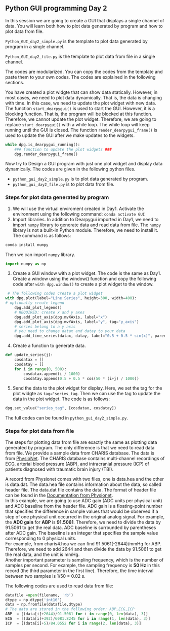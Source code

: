 ## Python GUI programming Day 2
In this session we are going to create a GUI that displays a single channel of data. You will learn both how to plot data generated by program and how to plot data from file.

`Python_GUI_day2_simple.py` is the template to plot data generated by program in a single channel.

`Python_GUI_day2_file.py` is the template to plot data from file in a single channel.

The codes are modularized. You can copy the codes from the template and paste them to your own codes. The codes are explained in the following sections.

You have created a plot widgte that can show data statically. However, in most cases, we need to plot data dynamically. That is, the data is changing with time. In this case, we need to update the plot widget with new data. The function ```start_dearpygui()``` is used to start the GUI. However, it is a blocking function. That is, the program will be blocked at this function. Therefore, we cannot update the plot widget. Therefore, we are going to replace ```start_dearpygui()``` with a while loop. The while loop will keep running until the GUI is closed. The function ```render_dearpygui_frame()``` is used to update the GUI after we make updates to the widgets. 
```python
while dpg.is_dearpygui_running():
    ### function to update the plot widgets ###
    dpg.render_dearpygui_frame()
```

Now try to Design a GUI program with just one plot widget and display data dynamically. The codes are given in the following python files.
* `python_gui_day2_simple.py` is to plot data generated by program.
* `python_gui_day2_file.py` is to plot data from file.


### Steps for plot data generated by program
1. We will use the virtual enviroment created in Day1. Activate the environment using the following command:
```conda activate GUI```
2. Import libraries. In addition to Dearpygui imported in Day1, we need to import ```numpy``` library to generate data and read data from file. The ```numpy``` library is not a built-in Python module. Therefore, we need to install it. The command is as follows:
```python
conda install numpy
```
Then we can import ```numpy``` library.
```python
import numpy as np
```

3. Create a GUI window with a plot widget. The code is the same as Day1. Create a window using the window() function and copy the following code after ```with dpg.window()``` to create a plot widget to the window.
```python
 # The following codes create a plot widget
with dpg.plot(label="Line Series", height=300, width=400):
# optionally create legend
    dpg.add_plot_legend()
    # REQUIRED: create x and y axes
    dpg.add_plot_axis(dpg.mvXAxis, label="x")
    dpg.add_plot_axis(dpg.mvYAxis, label="y", tag="y_axis")
    # series belong to a y axis
    # you need to change datax and datay to your data
    dpg.add_line_series(datax, datay, label="0.5 + 0.5 * sin(x)", parent="y_axis") 
```
4. Create a function to generate data. 
```python
def update_series(j):
    cosdatax = []
    cosdatay = []
    for i in range(0, 500):
        cosdatax.append(i / 1000)
        cosdatay.append(0.5 + 0.5 * cos(50 * (i+j) / 1000))
```
5. Send the data to the plot widget for display. Here, we set the tag for the plot widgte as ```tag="series_tag```. Then we can use the tag to update the data in the plot widget. The code is as follows:
```python
dpg.set_value("series_tag", [cosdatax, cosdatay])
```
The full codes can be found in `python_gui_day2_simple.py`.

### **Steps for plot data from file**
The steps for plotting data from file are exactly the same as plotting data generated by program. The only difference is that we need to read data from file. We provide a sample data from CHARIS database. The data is from [PhysioNet](https://physionet.org/content/charisdb/1.0.0/). The CHARIS database contains multi-channel recordings of ECG, arterial blood pressure (ABP), and intracranial pressure (ICP) of patients diagnosed with traumatic brain injury (TBI). 

A record from Physionet comes with two files, one is data.hea and the other is data.dat. The data.hea file contains information about the data, so called header file. The data.dat file contains the data. The format of header file can be found in the [Documentation from Physionet](https://physionet.org/physiotools/wag/header-5.htm).  
In this example, we are going to use ADC gain (ADC units per physical unit) and ADC baseline from the header file. ADC gain is a floating-point number that specifies the difference in sample values that would be observed if a step of one physical unit occurred in the original analog signal. For example, the **ADC gain** for **ABP** is **91.5061**. Therefore, we need to divide the data by 91.5061 to get the real data. ADC baseline is surrounded by parentheses after ADC gain. The baseline is an integer that specifies the sample value corresponding to 0 physical units.  
For example, from charis4.hea we can find 91.5061(-2644)/mmHg for ABP. Therefore, we need to add 2644 and then divide the data by 91.5061 to get the real data, and the unit is mmHg.  
Another important parameter is sampling frequency, which is the number of samples per second. For example, the sampling frequency is **50 Hz** in this record (the third parameter in the first line). Therefore, the time interval between two samples is 1/50 = 0.02 s.


The following codes are used to read data from file:
```python
datafile =open(filename, 'rb')
dtype = np.dtype('int16')
data = np.fromfile(datafile,dtype)
# The data are stored in the following order: ABP,ECG,ICP
ABP  = [(data[i]+2644)/91.5061 for i in range(0, len(data), 3)]
ECG  = [(data[i]+392)/6081.8245 for i in range(1, len(data), 3)]
ICP  = [(data[i]+5)/84.0552 for i in range(2, len(data), 3)]
```
